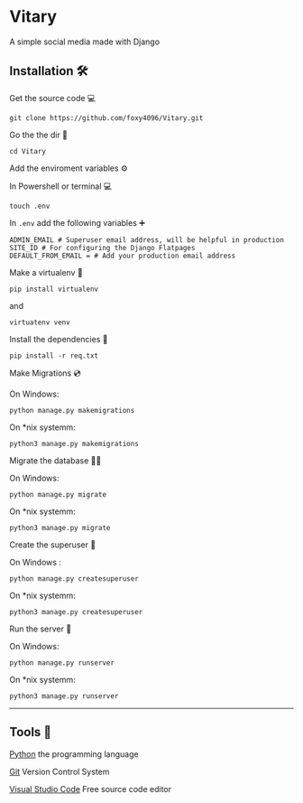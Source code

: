 # Vitary 
A simple social media made with Django

## Installation :hammer_and_wrench:	

Get the source code 💻

```
git clone https://github.com/foxy4096/Vitary.git
```

Go the the dir 📁

```
cd Vitary
```

Add the enviroment variables :gear:

In Powershell or terminal 💻

```
touch .env
```

In `.env` add the following variables ➕

```
ADMIN_EMAIL # Superuser email address, will be helpful in production
SITE_ID # For configuring the Django Flatpages
DEFAULT_FROM_EMAIL = # Add your production email address
```


Make a virtualenv 📡

```
pip install virtualenv
```

and

```
virtuatenv venv
```

Install the dependencies 🔨

```
pip install -r req.txt
```

Make Migrations 💿

On Windows:
```
python manage.py makemigrations
```

On *nix systemm:
```
python3 manage.py makemigrations
```

Migrate the database 🏃‍♂️

On Windows:
```
python manage.py migrate
```

On *nix systemm:
```
python3 manage.py migrate
```

Create the superuser 🤵

On Windows :
```
python manage.py createsuperuser
```

On *nix systemm:
```
python3 manage.py createsuperuser
```

Run the server 🚀

On Windows:
```
python manage.py runserver
```

On *nix systemm:
```
python3 manage.py runserver
```

<hr>

## Tools 🔧 

[Python](https://python.org) the programming language

[Git](http://git-scm.com) Version Control System

[Visual Studio Code](https://code.visualstudio.com) Free source code editor